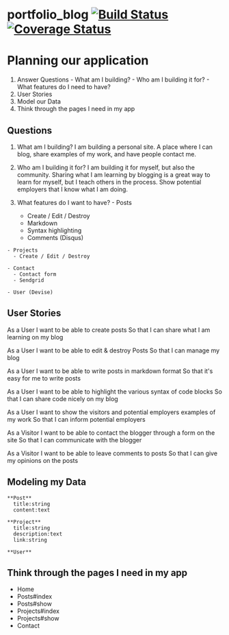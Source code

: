 # portfolio_blog    [![Build Status](https://travis-ci.org/nomi811/portfolio_blog.svg?branch=master)](https://travis-ci.org/nomi811/portfolio_blog)   [![Coverage Status](https://coveralls.io/repos/github/nomi811/portfolio_blog/badge.svg?branch=master)](https://coveralls.io/github/nomi811/portfolio_blog?branch=master)

# Planning our application
  1.  Answer Questions
    - What am I building?
    - Who am I building it for?
    - What features do I need to have?
  2.  User Stories
  3.  Model our Data
  4.  Think through the pages I need in my app

## Questions

  1.  What am I building?  I am building a personal site.  A place where I can blog, share examples of my work, and have people contact me.

  2.  Who am I building it for?  I am building it for myself, but also the community.  Sharing what I am learning by blogging is a great way to learn for myself, but I teach others in the process.  Show potential employers that I know what I am doing.

  3.  What features do I want to have?
    - Posts
      - Create / Edit / Destroy
      - Markdown
      - Syntax highlighting
      - Comments (Disqus)

    - Projects
      - Create / Edit / Destroy

    - Contact
      - Contact form
      - Sendgrid

    - User (Devise)

## User Stories

  As a User
  I want to be able to create posts
  So that I can share what I am learning on my blog

  As a User
  I want to be able to edit & destroy Posts
  So that I can manage my blog

  As a User
  I want to be able to write posts in markdown format
  So that it's easy for me to write posts

  As a User
  I want to be able to highlight the various syntax of code blocks
  So that I can share code nicely on my blog

  As a User
  I want to show the visitors and potential employers examples of my work
  So that I can inform potential employers

  As a Visitor
  I want to be able to contact the blogger through a form on the site
  So that I can communicate with the blogger

  As a Visitor
  I want to be able to leave comments to posts
  So that I can give my opinions on the posts


## Modeling my Data

    **Post**
      title:string
      content:text

    **Project**
      title:string
      description:text
      link:string

    **User**


## Think through the pages I need in my app

  - Home
  - Posts#index
  - Posts#show
  - Projects#index
  - Projects#show
  - Contact
